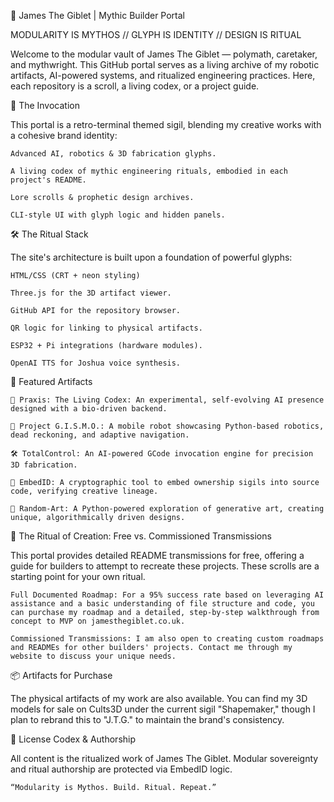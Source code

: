 🧠 James The Giblet | Mythic Builder Portal

MODULARITY IS MYTHOS // GLYPH IS IDENTITY // DESIGN IS RITUAL

Welcome to the modular vault of James The Giblet — polymath, caretaker, and mythwright. This GitHub portal serves as a living archive of my robotic artifacts, AI-powered systems, and ritualized engineering practices. Here, each repository is a scroll, a living codex, or a project guide.

🔮 The Invocation

This portal is a retro-terminal themed sigil, blending my creative works with a cohesive brand identity:

    Advanced AI, robotics & 3D fabrication glyphs.

    A living codex of mythic engineering rituals, embodied in each project's README.

    Lore scrolls & prophetic design archives.

    CLI-style UI with glyph logic and hidden panels.

🛠️ The Ritual Stack

The site's architecture is built upon a foundation of powerful glyphs:

    HTML/CSS (CRT + neon styling)

    Three.js for the 3D artifact viewer.

    GitHub API for the repository browser.

    QR logic for linking to physical artifacts.

    ESP32 + Pi integrations (hardware modules).

    OpenAI TTS for Joshua voice synthesis.

🧙 Featured Artifacts

    🧬 Praxis: The Living Codex: An experimental, self-evolving AI presence designed with a bio-driven backend.

    🤖 Project G.I.S.M.O.: A mobile robot showcasing Python-based robotics, dead reckoning, and adaptive navigation.

    🛠️ TotalControl: An AI-powered GCode invocation engine for precision 3D fabrication.

    📝 EmbedID: A cryptographic tool to embed ownership sigils into source code, verifying creative lineage.

    🎨 Random-Art: A Python-powered exploration of generative art, creating unique, algorithmically driven designs.

📜 The Ritual of Creation: Free vs. Commissioned Transmissions

This portal provides detailed README transmissions for free, offering a guide for builders to attempt to recreate these projects. These scrolls are a starting point for your own ritual.

    Full Documented Roadmap: For a 95% success rate based on leveraging AI assistance and a basic understanding of file structure and code, you can purchase my roadmap and a detailed, step-by-step walkthrough from concept to MVP on jamesthegiblet.co.uk.

    Commissioned Transmissions: I am also open to creating custom roadmaps and READMEs for other builders' projects. Contact me through my website to discuss your unique needs.

📦 Artifacts for Purchase

The physical artifacts of my work are also available. You can find my 3D models for sale on Cults3D under the current sigil "Shapemaker," though I plan to rebrand this to "J.T.G." to maintain the brand's consistency.

📜 License Codex & Authorship

All content is the ritualized work of James The Giblet. Modular sovereignty and ritual authorship are protected via EmbedID logic.

    “Modularity is Mythos. Build. Ritual. Repeat.”
